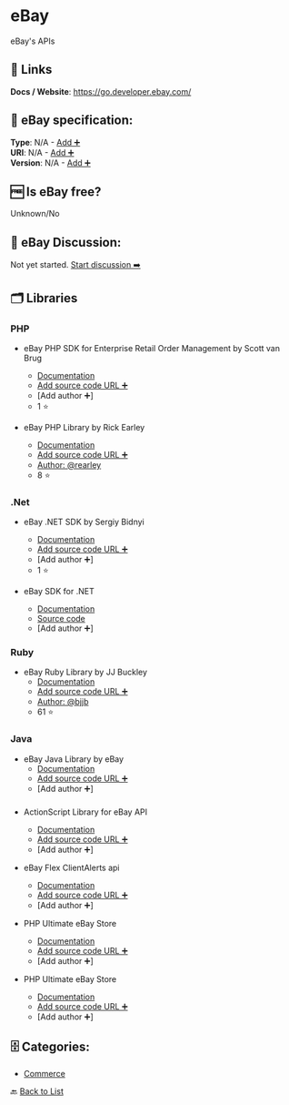 # eBay
eBay&#x27;s APIs

##  🔗 Links
**Docs / Website**: https://go.developer.ebay.com/

## 🧬 eBay specification:
**Type**: N/A - [Add ➕](https://github.com/apis-list/apis-list/edit/main/apis-list.yaml)  
**URI**: N/A - [Add ➕](https://github.com/apis-list/apis-list/edit/main/apis-list.yaml)  
**Version**: N/A - [Add ➕](https://github.com/apis-list/apis-list/edit/main/apis-list.yaml)

## 🆓 Is eBay free?
 Unknown/No 

## 💬 eBay Discussion:
Not yet started. [Start discussion ➡️](https://github.com/apis-list/apis-list/discussions/new)

## 🗂️ Libraries
### PHP
- eBay PHP SDK for Enterprise Retail Order Management by Scott van Brug
    - [Documentation](https://github.com/eBayEnterprise/RetailOrderManagement-SDK)
    - [Add source code URL ➕]()
    - [Add author ➕]
    - 1 ⭐

- eBay PHP Library by Rick Earley
    - [Documentation](https://github.com/rearley/ebay)
    - [Add source code URL ➕]()
    - [Author: @rearley](https://github.com/rearley)
    - 8 ⭐

### .Net
- eBay .NET SDK by Sergiy Bidnyi
    - [Documentation](https://github.com/JustApplications/ebaysdk-nuget)
    - [Add source code URL ➕]()
    - [Add author ➕]
    - 1 ⭐

- eBay SDK for .NET
    - [Documentation](http://www.ebay.com/)
    - [Source code](https://go.developer.ebay.com/developers/ebay/documentation-tools/sdks/dotnet)
    - [Add author ➕]

### Ruby
- eBay Ruby Library by JJ Buckley
    - [Documentation](https://github.com/bjjb/ebayr)
    - [Add source code URL ➕]()
    - [Author: @bjjb](https://github.com/bjjb)
    - 61 ⭐

### Java
-  eBay Java Library by eBay
    - [Documentation](http://developer.ebay.com/devzone/javasdk-jaxb/docs/GettingStarted/GettingStarted.html)
    - [Add source code URL ➕]()
    - [Add author ➕]

### 
- ActionScript Library for eBay API
    - [Documentation](http://code.google.com/p/as3ebaylib/)
    - [Add source code URL ➕]()
    - [Add author ➕]

- eBay Flex ClientAlerts api
    - [Documentation](http://developer.ebay.com/developercenter/flash/client-alerts/)
    - [Add source code URL ➕]()
    - [Add author ➕]

- PHP Ultimate eBay Store
    - [Documentation]()
    - [Add source code URL ➕]()
    - [Add author ➕]

- PHP Ultimate eBay Store
    - [Documentation]()
    - [Add source code URL ➕]()
    - [Add author ➕]


## 🗄️ Categories:
- [Commerce](https://github.com/apis-list/apis-list#commerce-)

🔙  [Back to List](https://github.com/apis-list/apis-list)
